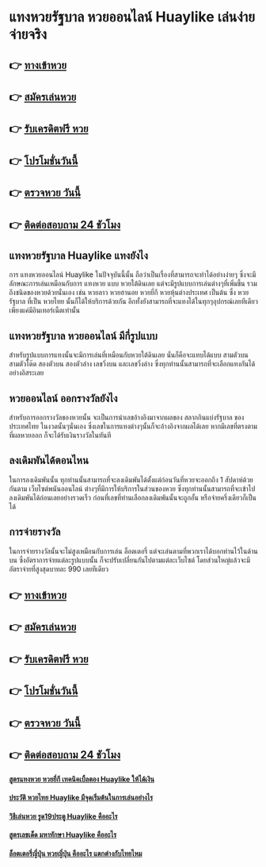 # แทงหวยรัฐบาล หวยออนไลน์ Huaylike เล่นง่าย จ่ายจริง

## 👉 [ทางเข้าหวย](https://bit.ly/3qJEN06)
## 👉 [สมัครเล่นหวย](https://bit.ly/3SaxpXq)
## 👉 [รับเครดิตฟรี หวย](https://bit.ly/3SaxpXq)
## 👉 [โปรโมชั่นวันนี้](https://bit.ly/3SaxpXq)
## 👉 [ตรวจหวย วันนี้](https://bit.ly/3SaxpXq)
## 👉 [ติดต่อสอบถาม 24 ชัวโมง](https://bit.ly/3SaxpXq)

## แทงหวยรัฐบาล Huaylike แทงยังไง
การ แทงหวยออนไลน์ Huaylike ในปัจจุบันนี้นั้น ถือว่าเป็นเรื่องที่สามารถจะทำได้อย่างง่ายๆ ซึ่งจะมีลักษณะการเล่นเหมือนกับการ แทงหวย แบบ หวยใต้ดินเลย แต่จะมีรูปแบบการเล่นต่างๆที่เพิ่มขึ้น รวมถึงชนิดของหวยด้วยนั่นเอง เช่น หวยลาว หวยฮานอย หวยยี่กี หวยหุ้นต่างประเทศ เป็นต้น ซึ่ง หวยรัฐบาล ที่เป็น หวยไทย นั้นก็ได้ให้บริการด้วยกัน อีกทั้งยังสามารถที่จะแทงได้ในทุกๆอุปกรณ์เลยทีเดียว เพียงแค่มีอินเทอร์เน็ตเท่านั้น

## แทงหวยรัฐบาล หวยออนไลน์ มีกี่รูปแบบ
สำหรับรูปแบบการแทงนั้นจะมีการเล่นที่เหมือนกับหวยใต้ดินเลย นั่นก็คือจะแทบได้แบบ สามตัวบน สามตัวโต๊ด สองตัวบน สองตัวล่าง เลขวิ่งบน และเลขวิ่งล่าง ซึ่งทุกท่านนั้นสามารถที่จะเลือกแทงกันได้อย่างอิสระเลย

## หวยออนไลน์ ออกรางวัลยังไง
สำหรับการออกรางวัลของหวยนั้น จะเป็นการนำเลขอ้างอิงมาจากผลของ สลากกินแบ่งรัฐบาล ของประเทศไทย ในงวดนั้นๆนั่นเอง ซึ่งเลขในการแทงต่างๆนั้นก็จะอ้างอิงจากผลได้เลย หากมีเลขที่ตรงตามที่ผลหวยออก ก็จะได้รับเงินรางวัลในทันที

## ลงเดิมพันได้ตอนไหน
ในการลงเดิมพันนั้น ทุกท่านนั้นสามารถที่จะลงเดิมพันได้ตั้งแต่ก่อนวันที่หวยจะออกถึง 1 สัปดาห์ด้วยกันตาม เว็บไซต์พนันออนไลน์ ต่างๆที่มีการให้บริการในส่วนของหวย ซึ่งทุกท่านนั้นสามารถที่จะเข้าไปลงเดิมพันได้ก่อนเลยอย่างรวดเร็ว ก่อนที่เลขที่ท่านเลือกลงเดิมพันนั้นจะถูกอั้น หรือจ่ายครึ่งเดียวก็เป็นได้

## การจ่ายรางวัล
ในการจ่ายรางวัลนั้นจะไม่สูงเหมือนกับการเล่น  ล็อตเตอรี่ แต่จะเล่นตามที่พวกเราได้บอกท่านไว้ในด้านบน ซึ่งอัตราการจ่ายแต่ละรูปแบบนั้น ก็จะปรับเปลี่ยนกันไปตามแต่ละเว็บไซต์ โดยส่วนใหญ่แล้วจะมีอัตราจ่ายที่สูงสุดบาทละ 990 เลยทีเดียว

## 👉 [ทางเข้าหวย](https://bit.ly/3qJEN06)
## 👉 [สมัครเล่นหวย](https://bit.ly/3SaxpXq)
## 👉 [รับเครดิตฟรี หวย](https://bit.ly/3SaxpXq)
## 👉 [โปรโมชั่นวันนี้](https://bit.ly/3SaxpXq)
## 👉 [ตรวจหวย วันนี้](https://bit.ly/3SaxpXq)
## 👉 [ติดต่อสอบถาม 24 ชัวโมง](https://bit.ly/3SaxpXq)

#### [สูตรแทงหวย หวยยี่กี เทคนิคเบิ้ลตอง Huaylike ให้ได้เงิน](https://atom.io/themes/สูตรแทงหวย%20หวยยี่กี%20เทคนิคเบิ้ลตอง%20Huaylike%20ให้ได้เงิน)
#### [ประวัติ หวยไทย Huaylike มีจุดเริ่มต้นในการเล่นอย่างไร](https://atom.io/themes/ประวัติ%20หวยไทย%20Huaylike%20มีจุดเริ่มต้นในการเล่นอย่างไร)
#### [วิธีเล่นหวย รูด19ประตู Huaylike คืออะไร](https://atom.io/themes/วิธีเล่นหวย%20รูด19ประตู%20Huaylike%20คืออะไร)
#### [สูตรเลขเด็ด มหาทักษา Huaylike คืออะไร](https://atom.io/themes/สูตรเลขเด็ด%20มหาทักษา%20Huaylike%20คืออะไร)
#### [ล็อตเตอรี่ญี่ปุ่น หวยญี่ปุ่น คืออะไร แตกต่างกับไทยไหม](https://atom.io/themes/ล็อตเตอรี่ญี่ปุ่น%20หวยญี่ปุ่น%20คืออะไร%20แตกต่างกับไทยไหม)